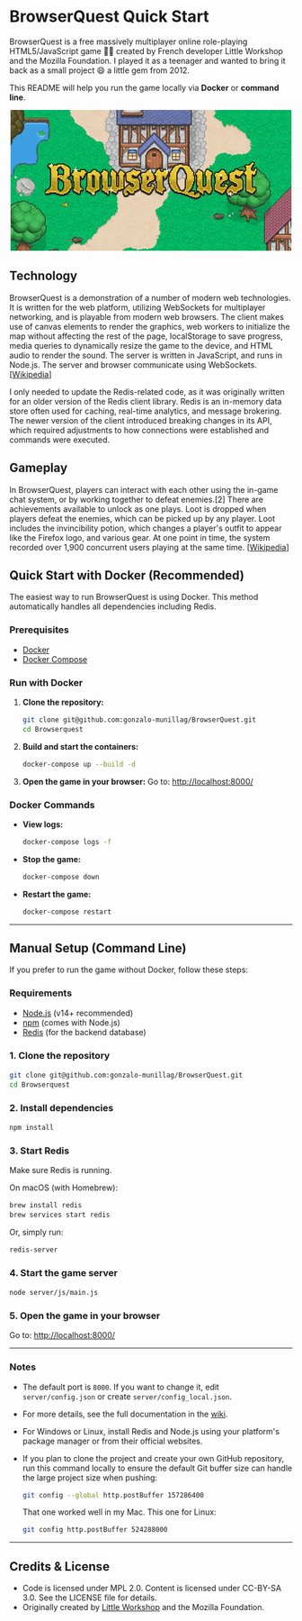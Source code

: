 # BrowserQuest Quick Start

BrowserQuest is a free massively multiplayer online role-playing HTML5/JavaScript game 😮‍💨 created by French developer Little Workshop and the Mozilla Foundation. I played it as a teenager and wanted to bring it back as a small project 😄 a little gem from 2012.

This README will help you run the game locally via **Docker** or **command line**.

<p align="center">
  <img src="./browserquest.webp" />
</p>

## Technology 
BrowserQuest is a demonstration of a number of modern web technologies. It is written for the web platform, utilizing WebSockets for multiplayer networking, and is playable from modern web browsers. The client makes use of canvas elements to render the graphics, web workers to initialize the map without affecting the rest of the page, localStorage to save progress, media queries to dynamically resize the game to the device, and HTML audio to render the sound. The server is written in JavaScript, and runs in Node.js. The server and browser communicate using WebSockets. [[Wikipedia](https://en.wikipedia.org/wiki/BrowserQuest)]

I only needed to update the Redis-related code, as it was originally written for an older version of the Redis client library. Redis is an in-memory data store often used for caching, real-time analytics, and message brokering. The newer version of the client introduced breaking changes in its API, which required adjustments to how connections were established and commands were executed.

## Gameplay

In BrowserQuest, players can interact with each other using the in-game chat system, or by working together to defeat enemies.[2] There are achievements available to unlock as one plays. Loot is dropped when players defeat the enemies, which can be picked up by any player. Loot includes the invincibility potion, which changes a player's outfit to appear like the Firefox logo, and various gear. At one point in time, the system recorded over 1,900 concurrent users playing at the same time. [[Wikipedia](https://en.wikipedia.org/wiki/BrowserQuest)]

## Quick Start with Docker (Recommended)

The easiest way to run BrowserQuest is using Docker. This method automatically handles all dependencies including Redis.

### Prerequisites
- [Docker](https://docs.docker.com/get-docker/)
- [Docker Compose](https://docs.docker.com/compose/install/)

### Run with Docker

1. **Clone the repository:**
   ```sh
   git clone git@github.com:gonzalo-munillag/BrowserQuest.git
   cd Browserquest
   ```

2. **Build and start the containers:**
   ```sh
   docker-compose up --build -d
   ```

3. **Open the game in your browser:**
   Go to: [http://localhost:8000/](http://localhost:8000/)

### Docker Commands

- **View logs:**
  ```sh
  docker-compose logs -f
  ```

- **Stop the game:**
  ```sh
  docker-compose down
  ```

- **Restart the game:**
  ```sh
  docker-compose restart
  ```

---

## Manual Setup (Command Line)

If you prefer to run the game without Docker, follow these steps:

### Requirements

- [Node.js](https://nodejs.org/) (v14+ recommended)
- [npm](https://www.npmjs.com/) (comes with Node.js)
- [Redis](https://redis.io/) (for the backend database)

### 1. Clone the repository

```sh
git clone git@github.com:gonzalo-munillag/BrowserQuest.git
cd Browserquest
```

### 2. Install dependencies

```sh
npm install
```

### 3. Start Redis

Make sure Redis is running.

On macOS (with Homebrew):

```sh
brew install redis
brew services start redis
```

Or, simply run:

```sh
redis-server
```

### 4. Start the game server

```sh
node server/js/main.js
```

### 5. Open the game in your browser

Go to: [http://localhost:8000/](http://localhost:8000/)

---

### Notes

- The default port is `8000`. If you want to change it, edit `server/config.json` or create `server/config_local.json`.
- For more details, see the full documentation in the [wiki](https://github.com/browserquest/BrowserQuest/wiki).
- For Windows or Linux, install Redis and Node.js using your platform's package manager or from their official websites.
- If you plan to clone the project and create your own GitHub repository, run this command locally to ensure the default Git buffer size can handle the large project size when pushing:

    ```sh 
    git config --global http.postBuffer 157286400
    ```

    That one worked well in my Mac. This one for Linux:

    ```sh 
    git config http.postBuffer 524288000
    ```

---

## Credits & License

- Code is licensed under MPL 2.0. Content is licensed under CC-BY-SA 3.0. See the LICENSE file for details.
- Originally created by [Little Workshop](http://www.littleworkshop.fr) and the Mozilla Foundation.
